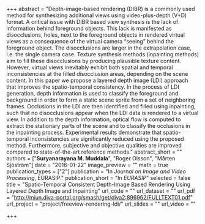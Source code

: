 +++
abstract = "Depth-image-based rendering (DIBR) is a commonly used method for synthesizing additional views using video-plus-depth (V+D) format. A critical issue with DIBR based view synthesis is the lack of information behind foreground objects. This lack is manifested as disocclusions, holes, next to the foreground objects in rendered virtual views as a consequence of the virtual camera “seeing” behind the foreground object. The disocclusions are larger in the extrapolation case, i.e. the single camera case. Texture synthesis methods (inpainting methods) aim to fill these disocclusions by producing plausible texture content. However, virtual views inevitably exhibit both spatial and temporal inconsistencies at the filled disocclusion areas, depending on the scene content. In this paper we propose a layered depth image (LDI) approach that improves the spatio-temporal consistency. In the process of LDI generation, depth information is used to classify the foreground and background in order to form a static scene sprite from a set of neighboring frames. Occlusions in the LDI are then identified and filled using inpainting, such that no disocclusions appear when the LDI data is rendered to a virtual view. In addition to the depth information, optical flow is computed to extract the stationary parts of the scene and to classify the occlusions in the inpainting process. Experimental results demonstrate that spatio-temporal inconsistencies are significantly reduced using the proposed method. Furthermore, subjective and objective qualities are improved compared to state-of-the-art reference methods."
abstract_short = ""
authors = ["**Suryanarayana M. Muddala**", "Roger Olsson", "Mårten Sjöström"]
date = "2016-01-22"
image_preview = ""
math = true
publication_types = ["2"]
publication = "In *Journal on Image and Video Processing*, EURASIP."
publication_short = "In *EURASIP*"
selected = false
title = "Spatio-Temporal Consistent Depth-Image Based Rendering Using Layered Depth Image and Inpainting"
url_code = ""
url_dataset = ""
url_pdf = "http://miun.diva-portal.org/smash/get/diva2:896962/FULLTEXT01.pdf"
url_project = "project/freeview-rendering-ldi/"
url_slides = ""
url_video = ""

+++
